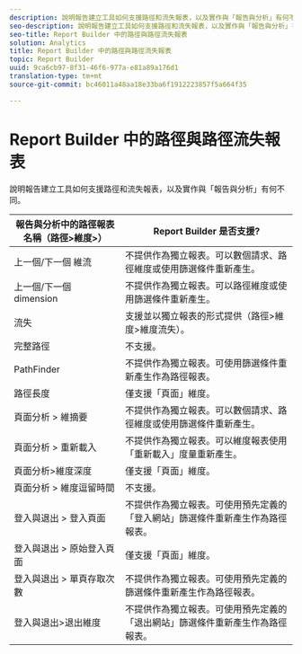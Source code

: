 ```yaml
---
description: 說明報告建立工具如何支援路徑和流失報表，以及實作與「報告與分析」有何不同。
seo-description: 說明報告建立工具如何支援路徑和流失報表，以及實作與「報告與分析」有何不同。
seo-title: Report Builder 中的路徑與路徑流失報表
solution: Analytics
title: Report Builder 中的路徑與路徑流失報表
topic: Report Builder
uuid: 9ca6cb97-8f31-46f6-977a-e81a89a176d1
translation-type: tm+mt
source-git-commit: bc46011a48aa18e33ba6f1912223857f5a664f35

---
```



# Report Builder 中的路徑與路徑流失報表

說明報告建立工具如何支援路徑和流失報表，以及實作與「報告與分析」有何不同。

| 報告與分析中的路徑報表名稱（路徑&gt;維度&gt;） | Report Builder 是否支援? |
|--- |--- |
| 上一個/下一個  維流 | 不提供作為獨立報表。可以數個請求、路徑維度或使用篩選條件重新產生。 |
| 上一個/下一個  dimension | 不提供作為獨立報表。可以路徑維度或使用篩選條件重新產生。 |
| 流失 | 支援並以獨立報表的形式提供（路徑&gt;維度&gt;維度流失）。 |
| 完整路徑 | 不支援。 |
| PathFinder | 不提供作為獨立報表。可使用篩選條件重新產生作為路徑報表。 |
| 路徑長度 | 僅支援「頁面」維度。 |
| 頁面分析 &gt;  維摘要 | 不提供作為獨立報表。可以數個請求、路徑維度或使用篩選條件重新產生。 |
| 頁面分析 &gt; 重新載入 | 不提供作為獨立報表。可以維度報表使用「重新載入」度量重新產生。 |
| 頁面分析&gt;維度深度 | 僅支援「頁面」維度。 |
| 頁面分析 &gt; 維度逗留時間 | 不支援。 |
| 登入與退出 &gt; 登入頁面 | 不提供作為獨立報表。可使用預先定義的「登入網站」篩選條件重新產生作為路徑報表。 |
| 登入與退出 &gt; 原始登入頁面 | 僅支援「頁面」維度。 |
| 登入與退出 &gt; 單頁存取次數 | 不提供作為獨立報表。可使用預先定義的篩選條件重新產生作為路徑報表。 |
| 登入與退出&gt;退出維度 | 不提供作為獨立報表。可使用預先定義的「退出網站」篩選條件重新產生作為路徑報表。 |
